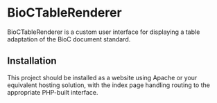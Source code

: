 # BioCTableRenderer

BioCTableRenderer is a custom user interface for displaying a table adaptation of the BioC document standard.

## Installation

This project should be installed as a website using Apache or your equivalent hosting solution, with the index page handling routing to the appropriate PHP-built interface.
